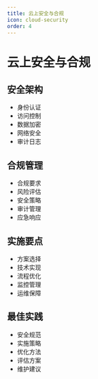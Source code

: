 ```yaml
---
title: 云上安全与合规
icon: cloud-security
order: 4
---
```


# 云上安全与合规

## 安全架构
- 身份认证
- 访问控制
- 数据加密
- 网络安全
- 审计日志

## 合规管理
- 合规要求
- 风险评估
- 安全策略
- 审计管理
- 应急响应

## 实施要点
- 方案选择
- 技术实现
- 流程优化
- 监控管理
- 运维保障

## 最佳实践
- 安全规范
- 实施策略
- 优化方法
- 评估方案
- 维护建议
